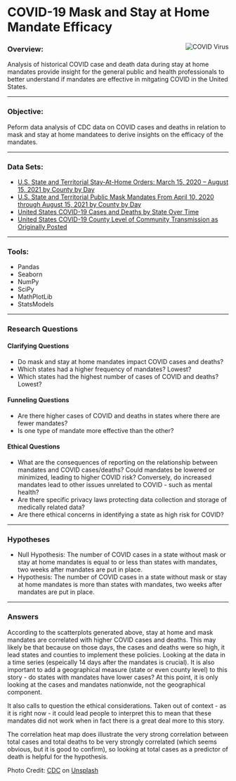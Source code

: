 # COVID-19 Mask and Stay at Home Mandate Efficacy
<img align="right" src="https://user-images.githubusercontent.com/98825216/171600918-5d6c2ae7-fecc-4994-ad9e-f21e1b3e7057.jpg" alt="COVID Virus">

### Overview:
Analysis of historical COVID case and death data during stay at home mandates provide insight for the general public and health professionals to better understand if mandates are effective in mitgating COVID in the United States.

___

### Objective:
Peform data analysis of CDC data on COVID cases and deaths in relation to mask and stay at home mandatees to derive insights on the efficacy of the mandates.
____
### Data Sets:
* [U.S. State and Territorial Stay-At-Home Orders: March 15, 2020 – August 15, 2021 by County by Day](https://data.cdc.gov/Policy-Surveillance/U-S-State-and-Territorial-Stay-At-Home-Orders-Marc/y2iy-8irm)
* [U.S. State and Territorial Public Mask Mandates From April 10, 2020 through August 15, 2021 by County by Day](https://data.cdc.gov/Policy-Surveillance/U-S-State-and-Territorial-Public-Mask-Mandates-Fro/62d6-pm5i)
* [United States COVID-19 Cases and Deaths by State Over Time](https://data.cdc.gov/Case-Surveillance/United-States-COVID-19-Cases-and-Deaths-by-State-o/9mfq-cb36)
* [United States COVID-19 County Level of Community Transmission as Originally Posted](https://data.cdc.gov/Public-Health-Surveillance/United-States-COVID-19-County-Level-of-Community-T/8396-v7yb)

____
### Tools:
* Pandas
* Seaborn 
* NumPy
* SciPy
* MathPlotLib
* StatsModels
________________________________


### Research Questions

#### Clarifying Questions
* Do mask and stay at home mandates impact COVID cases and deaths?
* Which states had a higher frequency of mandates? Lowest?
* Which states had the highest number of cases of COVID and deaths? Lowest?

#### Funneling Questions
* Are there higher cases of COVID and deaths in states where there are fewer mandates?  
* Is one type of mandate more effective than the other?

#### Ethical Questions
* What are the consequences of reporting on the relationship between mandates and COVID cases/deaths? Could mandates be lowered or minimized, leading to higher COVID risk? Conversely, do increased mandates lead to other issues unrelated to COVID - such as mental health?
* Are there specific privacy laws protecting data collection and storage of medically related data?
* Are there ethical concerns in identifying a state as high risk for COVID? 
______________
### Hypotheses
* Null Hypothesis: The number of COVID cases in a state without mask or stay at home mandates is equal to or less than states with mandates, two weeks after mandates are put in place.
* Hypothesis: The number of COVID cases in a state without mask or stay at home mandates is more than states with mandates, two weeks after mandates are put in place.
_____________
### Answers
According to the scatterplots generated above, stay at home and mask mandates are correlated with higher COVID cases and deaths. This may likely be that because on those days, the cases and deaths were so high, it lead states and counties to implement these policies. Looking at the data in a time series (espeically 14 days after the mandates is crucial). It is also important to add a geographical measure (state or even county level) to this story - do states with mandates have lower cases? At this point, it is only looking at the cases and mandates nationwide, not the geographical component. 

It also calls to question the ethical considerations. Taken out of context - as it is right now - it could lead people to interpret this to mean that these mandates did not work when in fact there is a great deal more to this story. 

The correlation heat map does illustrate the very strong correlation between total cases and total deaths to be very strongly correlated (which seems obvious, but it is good to confirm), so looking at total cases as a predictor of death is helpful for the hypothesis.

Photo Credit: <a href="https://unsplash.com/@cdc?utm_source=unsplash&utm_medium=referral&utm_content=creditCopyText">CDC</a> on <a href="https://unsplash.com/photos/k0KRNtqcjfw">Unsplash</a>
